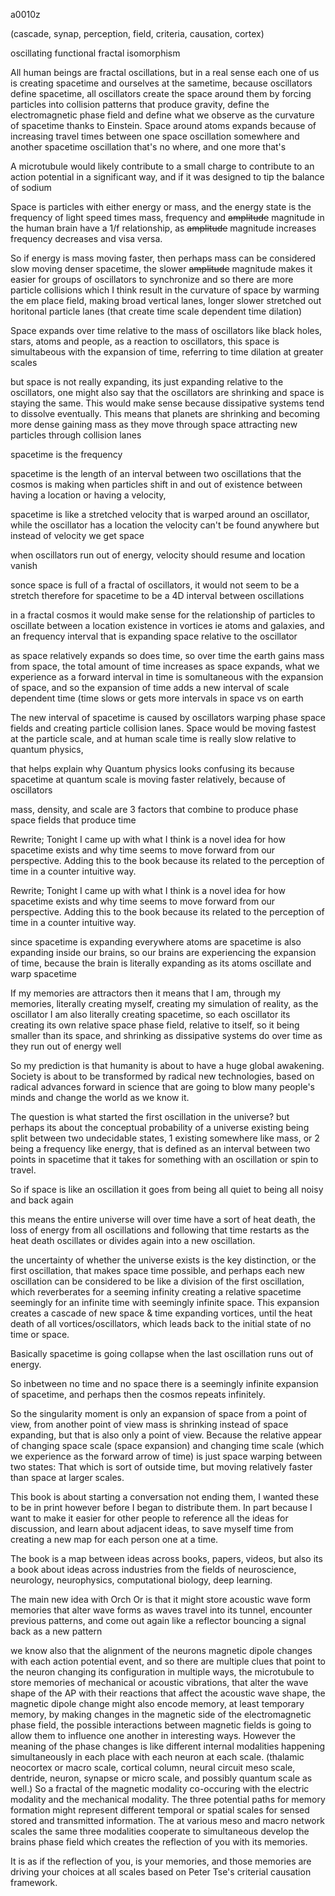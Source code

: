 a0010z

(cascade, synap, perception, field, criteria, causation, cortex)

oscillating functional fractal isomorphism

All human beings are fractal oscillations, but in a real sense each one of us is creating spacetime and ourselves at the sametime, because oscillators define spacetime, all oscillators create the space around them by forcing particles into collision patterns that produce gravity, define the electromagnetic phase field and define what we observe as the curvature of spacetime thanks to Einstein. Space around atoms expands because of increasing travel times between one space oscillation somewhere and another spacetime oscillation that's no where, and one more that's 

A microtubule would likely contribute to a small charge to contribute to an action potential in a significant way, and if it was designed to tip the balance of sodium 

Space is particles with either energy or mass, and the energy state is the frequency of light speed times mass, frequency and ~~amplitude~~ magnitude in the human brain have a 1/f relationship, as ~~amplitude~~ magnitude increases frequency decreases and visa versa.

So if energy is mass moving faster, then perhaps mass can be considered slow moving denser spacetime, the slower ~~amplitude~~ magnitude makes it easier for groups of oscillators to synchronize and so there are more particle collisions which I think result in the curvature of space by warming the em place field, making broad vertical lanes, longer slower stretched out horitonal particle lanes (that create time scale dependent time dilation)

Space expands over time relative to the mass of oscillators like black holes, stars, atoms and people, as a reaction to oscillators, this space is simultabeous with the expansion of time, referring to time dilation at greater scales

but space is not really expanding, its just expanding relative to the oscillators, one might also say that the oscillators are shrinking and space is staying the same. This would make sense because dissipative systems tend to dissolve eventually. This means that planets are shrinking and becoming more dense gaining mass as they move through space attracting new particles through collision lanes

spacetime is the frequency 

spacetime is the length of an interval between two oscillations that the cosmos is making when particles shift in and out of existence between having a location or having a velocity,

spacetime is like a stretched velocity that is warped around an oscillator, while the oscillator has a location the velocity can't be found anywhere but instead of velocity we get space

when oscillators run out of energy, velocity should resume and location vanish

sonce space is full of a fractal of oscillators, it would not seem to be a stretch therefore for spacetime to be a 4D interval between oscillations

in a fractal cosmos it would make sense for the relationship of particles to oscillate between a location existence in vortices ie atoms and galaxies, and an frequency interval that is expanding space relative to the oscillator

as space relatively expands so does time, so over time the earth gains mass from space, the total amount of time increases as space expands, what we experience as a forward interval in time is somultaneous with the expansion of space, and so the expansion of time adds a new interval of scale dependent time (time slows or gets more intervals in space vs on earth

The new interval of spacetime is caused by oscillators warping phase space fields and creating particle collision lanes. Space would be moving fastest at the particle scale, and at human scale time is really slow relative to quantum physics,

that helps explain why Quantum physics looks confusing its because spacetime at quantum scale is moving faster relatively, because of oscillators

mass, density, and scale are 3 factors that combine to produce phase space fields that produce time

Rewrite; Tonight I came up with what I think is a novel idea for how spacetime exists and why time seems to move forward from our perspective. Adding this to the book because its related to the perception of time in a counter intuitive way.

Rewrite; Tonight I came up with what I think is a novel idea for how spacetime exists and why time seems to move forward from our perspective. Adding this to the book because its related to the perception of time in a counter intuitive way.

since spacetime is expanding everywhere atoms are spacetime is also expanding inside our brains, so our brains are experiencing the expansion of time, because the brain is literally expanding as its atoms oscillate and warp spacetime

If my memories are attractors then it means that I am, through my memories, literally creating myself, creating my simulation of reality, as the oscillator I am also literally creating spacetime, so each oscillator its creating its own relative space phase field, relative to itself, so it being smaller than its space, and shrinking as dissipative systems do over time as they run out of energy well

So my prediction is that humanity is about to have a huge global awakening. Society is about to be transformed by radical new technologies, based on radical advances forward in science that are going to blow many people's minds and change the world as we know it.

The question is what started the first oscillation in the universe? but perhaps its about the conceptual probability of a universe existing being split between two undecidable states, 1 existing somewhere like mass, or 2 being a frequency like energy, that is defined as an interval between two points in spacetime that it takes for something with an oscillation or spin to travel. 

So if space is like an oscillation it goes from being all quiet to being all noisy and back again

this means the entire universe will over time have a sort of heat death, the loss of energy from all oscillations and following that time restarts as the heat death oscillates or divides again into a new oscillation.

the uncertainty of whether the universe exists is the key distinction, or the first oscillation, that makes space time possible, and perhaps each new oscillation can be considered to be like a division of the first oscillation, which reverberates for a seeming infinity creating a relative spacetime seemingly for an infinite time with seemingly infinite space. This expansion creates a cascade of new space & time expanding vortices, until the heat death of all vortices/oscillators, which leads back to the initial state of no time or space.

Basically spacetime is going collapse when the last oscillation runs out of energy.

So inbetween no time and no space there is a seemingly infinite expansion of spacetime, and perhaps then the cosmos repeats infinitely.

So the singularity moment is only an expansion of space from a point of view, from another point of view mass is shrinking instead of space expanding, but that is also only a point of view. Because the relative appear of changing space scale (space expansion) and changing time scale (which we experience as the forward arrow of time) is just space warping between two states: That which is sort of outside time, but moving relatively faster than space at larger scales.

This book is about starting a conversation not ending them, I wanted these to be in print however before I began to distribute them. In part because I want to make it easier for other people to reference all the ideas for discussion, and learn about adjacent ideas, to save myself time from creating a new map for each person one at a time.

The book is a map between ideas across books, papers, videos, but also its a book about ideas across industries from the fields of neuroscience, neurology, neurophysics, computational biology, deep learning.

The main new idea with Orch Or is that it might store acoustic wave form memories that alter wave forms as waves travel into its tunnel, encounter previous patterns, and come out again like a reflector bouncing a signal back as a new pattern

we know also that the alignment of the neurons magnetic dipole changes with each action potential event, and so there are multiple clues that point to the neuron changing its configuration in multiple ways, the microtubule to store memories of mechanical or acoustic vibrations, that alter the wave shape of the AP with their reactions that affect the acoustic wave shape, the magnetic dipole change might also encode memory, at least temporary memory, by making changes in the magnetic side of the electromagnetic phase field, the possible interactions between magnetic fields is going to allow them to influence one another in interesting ways. However the meaning of the phase changes is like different internal modalities happening simultaneously in each place with each neuron at each scale. (thalamic neocortex or macro scale, cortical column, neural circuit meso scale, dentride, neuron, synapse or micro scale, and possibly quantum scale as well.) So a fractal of the magnetic modality co-occuring with the electric modality and the mechanical modality. The three potential paths for memory formation might represent different temporal or spatial scales for sensed stored and transmitted information. The at various meso and macro network scales the same three modalities cooperate to simultaneous develop the brains phase field which creates the reflection of you with its memories.

It is as if the reflection of you, is your memories, and those memories are driving your choices at all scales based on Peter Tse's criterial causation framework.
